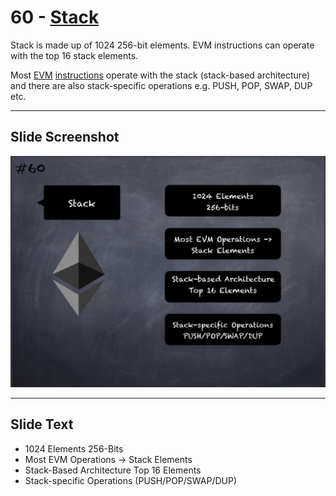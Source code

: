 # 60 - [Stack](Stack.md)

Stack is made up of 1024 256-bit elements. EVM instructions can operate with the top 16 stack elements. 

Most [EVM](EVM.md) [instructions](Instruction%20Set.md) operate with the stack (stack-based architecture) and there are also stack-specific operations e.g. PUSH, POP, SWAP, DUP etc.

___
## Slide Screenshot
![060.jpg](../../images/1.%20Ethereum%20101/060.jpg)
___
## Slide Text
- 1024 Elements 256-Bits
- Most EVM Operations -> Stack Elements
- Stack-Based Architecture Top 16 Elements
- Stack-specific Operations (PUSH/POP/SWAP/DUP) 

